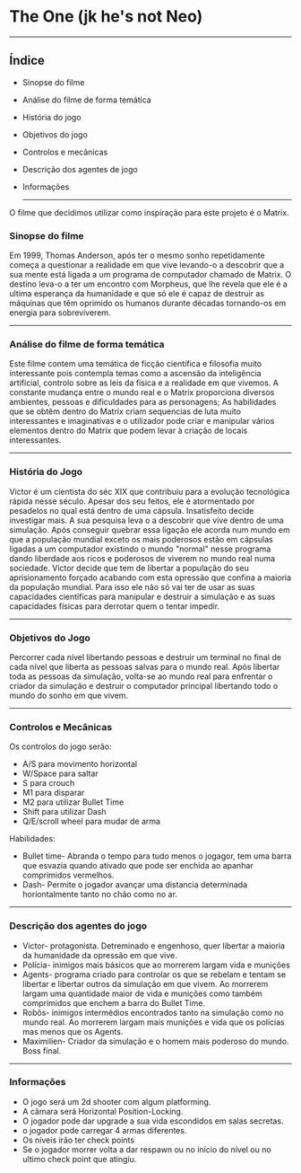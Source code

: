 # The One (jk he's not Neo)
---
## Índice
- Sinopse do filme 
- Análise do filme de forma temática
- História do jogo
- Objetivos do jogo
- Controlos e mecânicas
- Descrição dos agentes de jogo
- Informações
  
  ---
O filme que decidimos utilizar como inspiração para este projeto é o Matrix.

### Sinopse do filme

Em 1999, Thomas Anderson, após ter o mesmo sonho repetidamente começa a questionar a realidade em que vive levando-o a descobrir que a sua mente está ligada a um programa de computador chamado de Matrix. O destino leva-o a ter um encontro com Morpheus, que lhe revela que ele é a ultima esperança da humanidade e que só ele é capaz de destruir as máquinas que
têm oprimido os humanos durante décadas tornando-os em energia para sobreviverem.

---
### Análise do filme de forma temática

Este filme contem uma temática de ficção científica e filosofia muito interessante pois contempla temas como a ascensão da inteligência artificial, controlo sobre as leis da física e a realidade em que vivemos. A constante mudança entre o mundo real e o Matrix proporciona diversos ambientes, pessoas e dificuldades para as personagens; As habilidades que se obtêm dentro do Matrix criam sequencias de luta muito interessantes e imaginativas e o utilizador pode criar e manipular vários elementos dentro do Matrix que podem levar à criação de locais interessantes. 

---
### História do Jogo
Victor é um cientista do séc XIX que contribuiu para a evolução tecnológica rápida nesse século. Apesar dos seu feitos, ele é atormentado por pesadelos no qual está dentro de uma cápsula. Insatisfeito decide investigar mais. A sua pesquisa leva o a descobrir que vive dentro de uma simulação. Após conseguir quebrar essa ligação ele acorda num mundo em que a população mundial exceto os mais poderosos estão em cápsulas ligadas a um computador existindo o mundo "normal" nesse programa dando liberdade aos ricos e poderosos de viverem no mundo real numa sociedade. 
Victor decide que tem de libertar a população do seu aprisionamento forçado acabando com esta opressão que confina a maioria da população mundial. Para isso ele não só vai ter de usar as suas capacidades científicas para manipular e destruir a simulação e as suas capacidades físicas para derrotar quem o tentar impedir.
  
  ---
### Objetivos do Jogo
Percorrer cada nível libertando pessoas e destruir um terminal no final de cada nível que liberta as pessoas salvas para o mundo real. Após libertar toda as pessoas da simulação, volta-se ao mundo real para enfrentar o criador da simulação e destruir o computador principal libertando todo o mundo do sonho em que vivem. 

---
### Controlos e Mecânicas
Os controlos do jogo serão:
- A/S  para movimento horizontal
- W/Space para saltar
- S para crouch
- M1 para disparar
- M2 para utilizar Bullet Time
- Shift para utilizar Dash
- Q/E/scroll wheel para mudar de arma

Habilidades:
- Bullet time- Abranda o tempo para tudo menos o jogagor, tem  uma barra que esvazia quando ativado que pode ser enchida ao apanhar comprimidos vermelhos.
- Dash- Permite o jogador avançar uma distancia determinada horiontalmente tanto no chão como no ar.
---
### Descrição dos agentes do jogo
- Victor- protagonista. Detreminado e engenhoso, quer libertar a maioria da humanidade da opressão em que vive.
- Polícia- inimigos mais básicos que ao morrerem largam vida e munições
- Agents- programa criado para controlar os que se rebelam e tentam se libertar e libertar outros da simulação em que vivem. Ao morrerem largam uma quantidade maior de vida e munições como também comprimidos que enchem a barra do Bullet Time.
- Robôs- inimigos intermédios encontrados tanto na simulação como no mundo real. Ao morrerem largam mais munições e vida que os polícias mas menos que os Agents.
- Maximilien- Criador da simulação e o homem mais poderoso do mundo. Boss final.

---

### Informações 

- O jogo será um 2d shooter com algum platforming.
- A câmara será Horizontal Position-Locking.
- O jogador pode dar upgrade a sua vida escondidos em salas secretas.
- o jogador pode carregar 4 armas diferentes. 
- Os níveis irão ter check points 
- Se o jogador morrer volta a dar respawn ou no início do nível ou no ultimo check point que atingiu.

 

